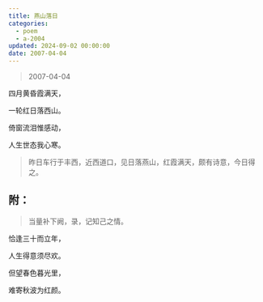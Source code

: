 ```yaml
---
title: 燕山落日
categories:
  - poem
  - a-2004
updated: 2024-09-02 00:00:00
date: 2007-04-04
---
```


> 2007-04-04

四月黄昏霞满天，

一轮红日落西山。

倚窗流泪惟感动，

人生世态我心寒。

> 昨日车行于丰西，近西道口，见日落燕山，红霞满天，颇有诗意，今日得之。

## 附： ##

> 当量补下阙，录，记知己之情。

恰逢三十而立年，

人生得意须尽欢。

但望春色暮光里，

难寄秋波为红颜。
